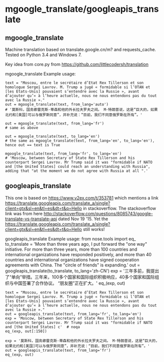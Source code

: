 # mgoogle_translate/googleapis_translate

## mgoogle_translate

Machine translation based on translate.google.cn/m? and requests_cache. Tested on Python 3.4 and Windows 7.

Key idea from core.py from https://github.com/littlecodersh/translation 

mgoogle_translate Example usage:

    text = "Moscou, entre le secrétaire d’Etat Rex Tillerson et son homologue Sergeï Lavrov. M. Trump a jugé « formidable si l’OTAN et [les Etats-Unis] pouvaient s’entendre avec la Russie », avant d’ajouter qu’« à l’heure actuelle, nous ne nous entendons pas du tout avec la Russie »."
    out = mgoogle_translate(text, from_lang='auto')
    # '莫斯科，国务卿雷克斯·蒂森和他的外长拉夫罗夫之间。 M·特朗普说，这是“巨大的，如果北约和[美国]可以与俄罗斯同意”，并补充说：“目前，我们不同意俄罗斯在所有”。'
    
    out = mgoogle_translate(text, from_lang='fr')
    # same as above
    
    out = mgoogle_translate(text, to_lang='en')
    # the same as mgoogle_translate(text, from_lang='en', to_lang='en'), hence out == text is True
    
    mgoogle_translate(text, from_lang='fr', to_lang='en')
    # 'Moscow, between Secretary of State Rex Tillerson and his counterpart Sergei Lavrov. Mr Trump said it was "formidable if NATO and [the United States] could reach an understanding with Russia", adding that "at the moment we do not agree with Russia at all ".'
      
## googleapis_translate

This one is based on https://www.v2ex.com/t/353781 which mentions a link https://translate.googleapis.com/translate_a/single?client=gtx&sl=en&tl=es&dt=t&q=Hello in stackoverflow. The stackoverflow link was from here http://stackoverflow.com/questions/8085743/google-translate-vs-translate-api dated Nov 19 '15. Yet the  https://translate.googleapis.com/translate_a/single?client=gtx&sl=en&tl=es&dt=t&q=Hello still works!

googleapis_translate Example usage:
    from nose.tools import eq_
    to_translate = 'More than three years ago, I put forward the "one way" initiative. For more than three years, more than 100 countries and international organizations have responded positively, and more than 40 countries and international organizations have signed cooperation agreements with China. The "circle of friends" is expanding.'
    out = googleapis_translate(to_translate, to_lang='zh-CN')
    exp = '三年多前，我提出了“单向”举措。三年来，100多个国家和国际组织积极响应，40多个国家和国际组织与中国签署了合作协议。 “朋友圈”正在扩大。'
    eq_(exp, out)

    text = "Moscou, entre le secrétaire d’Etat Rex Tillerson et son homologue Sergeï Lavrov. M. Trump a jugé « formidable si l’OTAN et [les Etats-Unis] pouvaient s’entendre avec la Russie », avant d’ajouter qu’« à l’heure actuelle, nous ne nous entendons pas du tout avec la Russie »."
    out = googleapis_translate(text, from_lang='fr', to_lang='en')
    exp = 'Moscow, between Secretary of State Rex Tillerson and his counterpart Sergei Lavrov. Mr Trump said it was "formidable if NATO and [the United States] c'  # noqa
    eq_(exp, out[:150])

    exp = '莫斯科，国务卿雷克斯·蒂森和他的外长拉夫罗夫之间。 M·特朗普说，这是“巨大的，如果北约和[美国]可以与俄罗斯同意”，并补充说：“目前，我们不同意俄罗斯在所有”。'
    out = googleapis_translate(text, from_lang='fr')
    eq_(exp, out)
